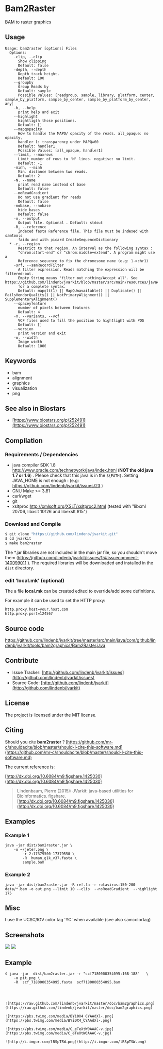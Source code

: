 # Bam2Raster

BAM to raster graphics


## Usage

```
Usage: bam2raster [options] Files
  Options:
    -clip, --clip
      Show clipping
      Default: false
    -depth, --depth
      Depth track height.
      Default: 100
    --groupby
      Group Reads by
      Default: sample
      Possible Values: [readgroup, sample, library, platform, center, sample_by_platform, sample_by_center, sample_by_platform_by_center, any]
    -h, --help
      print help and exit
    --highlight
      hightligth those positions.
      Default: []
    --mapqopacity
      How to handle the MAPQ/ opacity of the reads. all_opaque: no opacity, 
      handler 1: transparency under MAPQ=60
      Default: handler1
      Possible Values: [all_opaque, handler1]
    --limit, --maxrows
      Limit number of rows to 'N' lines. negative: no limit.
      Default: -1
    -minh, --minh
      Min. distance between two reads.
      Default: 2
    -N, --name
      print read name instead of base
      Default: false
    --noReadGradient
      Do not use gradient for reads
      Default: false
    -nobase, --nobase
      hide bases
      Default: false
    -o, --output
      Output file. Optional . Default: stdout
    -R, --reference
      Indexed fasta Reference file. This file must be indexed with samtools 
      faidx and with picard CreateSequenceDictionary
  * -r, --region
      Restrict to that region. An interval as the following syntax : 
      "chrom:start-end" or "chrom:middle+extend". A program might use a 
      Reference sequence to fix the chromosome name (e.g: 1->chr1)
    -srf, --samRecordFilter
      A filter expression. Reads matching the expression will be filtered-out. 
      Empty String means 'filter out nothing/Accept all'. See https://github.com/lindenb/jvarkit/blob/master/src/main/resources/javacc/com/github/lindenb/jvarkit/util/bio/samfilter/SamFilterParser.jj 
      for a complete syntax.
      Default: mapqlt(1) || MapQUnavailable() || Duplicate() || FailsVendorQuality() || NotPrimaryAlignment() || SupplementaryAlignment()
    --spaceyfeature
      number of pixels between features
      Default: 4
    -V, --variants, --vcf
      VCF files used to fill the position to hightlight with POS
      Default: []
    --version
      print version and exit
    -w, --width
      Image width
      Default: 1000

```


## Keywords

 * bam
 * alignment
 * graphics
 * visualization
 * png



## See also in Biostars

 * [https://www.biostars.org/p/252491](https://www.biostars.org/p/252491)


## Compilation

### Requirements / Dependencies

* java compiler SDK 1.8 http://www.oracle.com/technetwork/java/index.html (**NOT the old java 1.7 or 1.6**) . Please check that this java is in the `${PATH}`. Setting JAVA_HOME is not enough : (e.g: https://github.com/lindenb/jvarkit/issues/23 )
* GNU Make >= 3.81
* curl/wget
* git
* xsltproc http://xmlsoft.org/XSLT/xsltproc2.html (tested with "libxml 20706, libxslt 10126 and libexslt 815")


### Download and Compile

```bash
$ git clone "https://github.com/lindenb/jvarkit.git"
$ cd jvarkit
$ make bam2raster
```

The *.jar libraries are not included in the main jar file, so you shouldn't move them (https://github.com/lindenb/jvarkit/issues/15#issuecomment-140099011 ).
The required libraries will be downloaded and installed in the `dist` directory.

### edit 'local.mk' (optional)

The a file **local.mk** can be created edited to override/add some definitions.

For example it can be used to set the HTTP proxy:

```
http.proxy.host=your.host.com
http.proxy.port=124567
```
## Source code 

[https://github.com/lindenb/jvarkit/tree/master/src/main/java/com/github/lindenb/jvarkit/tools/bam2graphics/Bam2Raster.java
](https://github.com/lindenb/jvarkit/tree/master/src/main/java/com/github/lindenb/jvarkit/tools/bam2graphics/Bam2Raster.java
)
## Contribute

- Issue Tracker: [http://github.com/lindenb/jvarkit/issues](http://github.com/lindenb/jvarkit/issues)
- Source Code: [http://github.com/lindenb/jvarkit](http://github.com/lindenb/jvarkit)

## License

The project is licensed under the MIT license.

## Citing

Should you cite **bam2raster** ? [https://github.com/mr-c/shouldacite/blob/master/should-I-cite-this-software.md](https://github.com/mr-c/shouldacite/blob/master/should-I-cite-this-software.md)

The current reference is:

[http://dx.doi.org/10.6084/m9.figshare.1425030](http://dx.doi.org/10.6084/m9.figshare.1425030)

> Lindenbaum, Pierre (2015): JVarkit: java-based utilities for Bioinformatics. figshare.
> [http://dx.doi.org/10.6084/m9.figshare.1425030](http://dx.doi.org/10.6084/m9.figshare.1425030)


## Examples


### Example 1

```
java -jar dist/bam2raster.jar \
	-o ~/jeter.png \
        -r 2:17379500-17379550 \
        -R  human_g1k_v37.fasta \
        sample.bam
```

### Example 2

```
java -jar dist/bam2raster.jar -R ref.fa -r rotavirus:150-200 data/*.bam -o out.png --limit 10 --clip  --noReadGradient  --highlight 175 
```
## Misc

I use the UCSC/IGV color tag 'YC' when available (see also samcolortag)

## Screenshots

<img src="https://raw.github.com/lindenb/jvarkit/master/doc/bam2graphics.png"/>

<img src="https://pbs.twimg.com/media/C_eTeXtW0AAAC-v.jpg"/>



## Example

```
$ java -jar  dist/bam2raster.jar -r "scf7180000354095:168-188"   \
	-o pit.png \
	-R  scf_7180000354095.fasta  scf7180000354095.bam 
	
	


![https://raw.github.com/lindenb/jvarkit/master/doc/bam2graphics.png](https://raw.github.com/lindenb/jvarkit/master/doc/bam2graphics.png)

![https://pbs.twimg.com/media/BYi0X4_CYAAdXl-.png](https://pbs.twimg.com/media/BYi0X4_CYAAdXl-.png)

![https://pbs.twimg.com/media/C_eTeXtW0AAAC-v.jpg](https://pbs.twimg.com/media/C_eTeXtW0AAAC-v.jpg)

![http://i.imgur.com/lBSpTSW.png](http://i.imgur.com/lBSpTSW.png)

```


